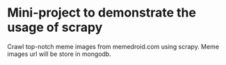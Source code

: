 # Mini-project to demonstrate the usage of scrapy

Crawl top-notch meme images from memedroid.com using scrapy. Meme images url will be store in mongodb.
